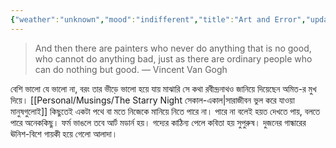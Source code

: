 ```yaml
---
{"weather":"unknown","mood":"indifferent","title":"Art and Error","updated":"2023-01-12T12:22:22+06:00","tags":["art","philosophy"],"created":"2018-09-25T06:23:24+06:00","dg-publish":true,"permalink":"/journal/art-and-error/","dgPassFrontmatter":true,"noteIcon":"1"}
---
```


> And then there are painters who never do anything that is no good, who cannot do anything bad, just as there are ordinary people who can do nothing but good. — Vincent Van Gogh

বেশি ভালো যে ভালো না, বরং তার ভীড়ে ভালো হয়ে যায় মাঝারি সে কথা রবীন্দ্রনাথও জানিয়ে দিয়েছেন অমিত-র মুখ দিয়ে। [[Personal/Musings/The Starry Night সেকাল-একাল\|সারাজীবন ভুল করে যাওয়া মানুষগুলোই]] কিছুতেই একটা পথে বা মতে নিজেকে মানিয়ে নিতে পারে না। পারে না বলেই হয়ত দেখতে পায়, বলতে পারে অনেককিছু। ফর্ম ভাঙলে তবে আর্ট মডার্ন হয়। গদ্যের কাঠিন্য পেলে কবিতা হয় সুপুরুষ। দুজনের গান্ধারের ঊনিশ-বিশে গায়কী হয়ে গেলো আলাদা।